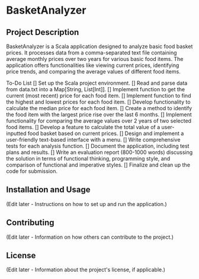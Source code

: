 # BasketAnalyzer
## Project Description
BasketAnalyzer is a Scala application designed to analyze basic food basket prices. It processes data from a comma-separated text file containing average monthly prices over two years for various basic food items. The application offers functionalities like viewing current prices, identifying price trends, and comparing the average values of different food items.

To-Do List
[] Set up the Scala project environment.
[] Read and parse data from data.txt into a Map[String, List[Int]].
[] Implement function to get the current (most recent) price for each food item.
[] Implement function to find the highest and lowest prices for each food item.
[] Develop functionality to calculate the median price for each food item.
[] Create a method to identify the food item with the largest price rise over the last 6 months.
[] Implement functionality for comparing the average values over 2 years of two selected food items.
[] Develop a feature to calculate the total value of a user-inputted food basket based on current prices.
[] Design and implement a user-friendly text-based interface with a menu.
[] Write comprehensive tests for each analysis function.
[] Document the application, including test plans and results.
[] Write an evaluation report (800-1000 words) discussing the solution in terms of functional thinking, programming style, and comparison of functional and imperative styles.
[] Finalize and clean up the code for submission.

## Installation and Usage
(Edit later - Instructions on how to set up and run the application.)

## Contributing
(Edit later - Information on how others can contribute to the project.)

## License
(Edit later - Information about the project's license, if applicable.)
